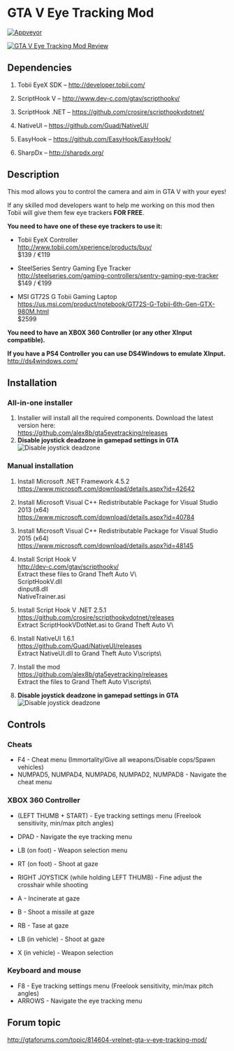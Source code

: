 # GTA V Eye Tracking Mod
[![Appveyor](https://ci.appveyor.com/api/projects/status/github/alex8b/gta5eyetracking?svg=true)](https://ci.appveyor.com/project/alex8b/gta5eyetracking)

[![GTA V Eye Tracking Mod Review](https://i.ytimg.com/vi_webp/RqayFa_nSXs/mqdefault.webp)](https://www.youtube.com/watch?v=6UQdwbOINm4)

## Dependencies

1.	Tobii EyeX SDK – http://developer.tobii.com/

2.	ScriptHook V – http://www.dev-c.com/gtav/scripthookv/

3.	ScriptHook .NET – https://github.com/crosire/scripthookvdotnet/

4.	NativeUI – https://github.com/Guad/NativeUI/
	
5.	EasyHook – https://github.com/EasyHook/EasyHook/

6.	SharpDx – http://sharpdx.org/


## Description

This mod allows you to control the camera and aim in GTA V with your eyes!
 
If any skilled mod developers want to help me working on this mod then Tobii will give them few eye trackers **FOR FREE**.

**You need to have one of these eye trackers to use it:**
- Tobii EyeX Controller  
  http://www.tobii.com/xperience/products/buy/  
  $139 / €119  
 
- SteelSeries Sentry Gaming Eye Tracker  
  http://steelseries.com/gaming-controllers/sentry-gaming-eye-tracker  
  $149 / €199  

- MSI GT72S G Tobii Gaming Laptop  
  https://us.msi.com/product/notebook/GT72S-G-Tobii-6th-Gen-GTX-980M.html  
  $2599

**You need to have an XBOX 360 Controller (or any other XInput compatible).**

**If you have a PS4 Controller you can use DS4Windows to emulate XInput.**  
http://ds4windows.com/

## Installation
### All-in-one installer
1. Installer will install all the required components. Download the latest version here:  
   https://github.com/alex8b/gta5eyetracking/releases
2. **Disable joystick deadzone in gamepad settings in GTA**  
   ![Disable joystick deadzone](http://i.imgur.com/FV7PfOv.png)

### Manual installation
1. Install Microsoft .NET Framework 4.5.2  
   https://www.microsoft.com/download/details.aspx?id=42642

2. Install Microsoft Visual C++ Redistributable Package for Visual Studio 2013 (x64)  
   https://www.microsoft.com/download/details.aspx?id=40784  

3. Install Microsoft Visual C++ Redistributable Package for Visual Studio 2015 (x64)  
   https://www.microsoft.com/download/details.aspx?id=48145  

4. Install Script Hook V  
   http://dev-c.com/gtav/scripthookv/  
   Extract these files to Grand Theft Auto V\  
   ScriptHookV.dll  
   dinput8.dll  
   NativeTrainer.asi  

5. Install Script Hook V .NET 2.5.1  
   https://github.com/crosire/scripthookvdotnet/releases  
   Extract ScriptHookVDotNet.asi to Grand Theft Auto V\  

6. Install NativeUI 1.6.1  
   https://github.com/Guad/NativeUI/releases  
   Extract NativeUI.dll to Grand Theft Auto V\scripts\  

7. Install the mod  
   https://github.com/alex8b/gta5eyetracking/releases  
   Extract the files to Grand Theft Auto V\scripts\  

8. **Disable joystick deadzone in gamepad settings in GTA**  
   ![Disable joystick deadzone](http://i.imgur.com/FV7PfOv.png)

## Controls
### Cheats
- F4 - Cheat menu (Immortality/Give all weapons/Disable cops/Spawn vehicles) 
- NUMPAD5, NUMPAD4, NUMPAD6, NUMPAD2, NUMPAD8 - Navigate the cheat menu 

### XBOX 360 Controller
- (LEFT THUMB + START) - Eye tracking settings menu (Freelook sensitivity, min/max pitch angles) 
- DPAD - Navigate the eye tracking menu 

- LB (on foot) - Weapon selection menu 
- RT (on foot) - Shoot at gaze 
- RIGHT JOYSTICK (while holding LEFT THUMB) - Fine adjust the crosshair while shooting 

- A - Incinerate at gaze 
- B - Shoot a missile at gaze 
- RB - Tase at gaze 

- LB (in vehicle) - Shoot at gaze 
- X (in vehicle) - Weapon selection 

### Keyboard and mouse
- F8 - Eye tracking settings menu (Freelook sensitivity, min/max pitch angles) 
- ARROWS - Navigate the eye tracking menu 

## Forum topic
http://gtaforums.com/topic/814604-vrelnet-gta-v-eye-tracking-mod/
